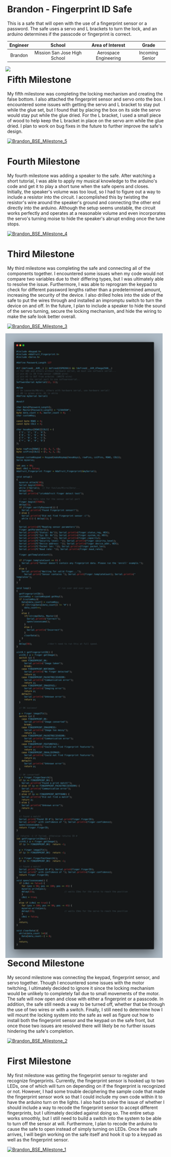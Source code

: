 # Brandon - Fingerprint ID Safe
This is a safe that will open with the use of a fingerprint sensor or a password. The safe uses a servo and L brackets to turn the lock, and an arduino determines if the passcode or fingerprint is correct.

| **Engineer** | **School** | **Area of Interest** | **Grade** |
|:--:|:--:|:--:|:--:|
| Brandon | Mission San Jose High School | Aerospace Engineering | Incoming Senior

<img src="Images/Fingerprint_Safe.png" width=500 align=center style="float:right; padding-right:10px">

# Fifth Milestone
My fifth milestone was completing the locking mechanism and creating the false bottom. I also attached the fingerprint sensor and servo onto the box. I encountered some issues with getting the servo and L bracket to stay put while the glue set, but I found that by placing the box on its side the servo would stay put while the glue dried. For the L bracket, I used a small piece of wood to help keep the L bracket in place on the servo arm while the glue dried. I plan to work on bug fixes in the future to further improve the safe's design.

[![Brandon_BSE_Milestone_5](https://res.cloudinary.com/marcomontalbano/image/upload/v1628540047/video_to_markdown/images/youtube--yJEMV5cOrH0-c05b58ac6eb4c4700831b2b3070cd403.jpg)](https://youtu.be/yJEMV5cOrH0 "Brandon_BSE_Milestone_5")

# Fourth Milestone
My fourth milestone was adding a speaker to the safe. After watching a short tutorial, I was able to apply my musical knowledge to the arduino's code and get it to play a short tune when the safe opens and closes. Initially, the speaker's volume was too loud, so I had to figure out a way to include a resistor into the circuit. I accomplished this by twisting the resistor's wire around the speaker's ground and connecting the other end directly into the arduino. Although the setup seems unstable, the circuit works perfectly and operates at a reasonable volume and even incorporates the servo's turning moise to hide the speaker's abrupt ending once the tune stops.

[![Brandon_BSE_Milestone_4](https://res.cloudinary.com/marcomontalbano/image/upload/v1627680485/video_to_markdown/images/youtube--gThnxzOx3jY-c05b58ac6eb4c4700831b2b3070cd403.jpg)](https://www.youtube.com/watch?v=gThnxzOx3jY "Brandon_BSE_Milestone_4")

# Third Milestone
My third milestone was completing the safe and connecting all of the components together. I encountered some issues when my code would not compare two variables due to their differing types, but I was ultimately able to resolve the issue. Furthermore, I was able to reprogram the keypad to check for different password lengths rather than a predetermined amount, increasing the security of the device. I also drilled holes into the side of the safe to put the wires through and installed an impromptu switch to turn the device on and off. In the future, I plan to include a speaker to hide the sound of the servo turning, secure the locking mechanism, and hide the wiring to make the safe look better overall.

[![Brandon_BSE_Milestone_3](https://res.cloudinary.com/marcomontalbano/image/upload/v1627068457/video_to_markdown/images/youtube--Uc2ganH2Gj8-c05b58ac6eb4c4700831b2b3070cd403.jpg)](https://youtu.be/Uc2ganH2Gj8 "Brandon_BSE_Milestone_3")

<img src="Images/carbon.png" width=500 align=center style="float:right; padding-right:10px">

# Second Milestone
My second milestone was connecting the keypad, fingerprint sensor, and servo together. Though I encountered some issues with the motor twitching, I ultimately decided to ignore it since the locking mechanism would be unlikely to completely fail due to small movements of the motor. The safe will now open and close with either a fingerprint or a passcode. In addition, the safe still needs a way to be turned off, whether that be through the use of two wires or with a switch. Finally, I still need to determine how I will mount the locking system into the safe as well as figure out how to install both the fingerprint sensor and the keypad on the safe front, but once those two issues are resolved there will likely be no further issues hindering the safe's completion. 

[![Brandon_BSE_Milestone_2](https://res.cloudinary.com/marcomontalbano/image/upload/v1626728291/video_to_markdown/images/youtube--I83nSq2WgB8-c05b58ac6eb4c4700831b2b3070cd403.jpg)](https://www.youtube.com/watch?v=I83nSq2WgB8 "Brandon_BSE_Milestone_2")
# First Milestone
  

My first milestone was getting the fingerprint sensor to register and recognize fingerprints. Currently, the fingerprint sensor is hooked up to two LEDs, one of which will turn on depending on if the fingerprint is recognized or not. However, I had some trouble deciphering the sample code that made the fingerprint sensor work so that I could include my own code within it to have the arduino turn on the lights. I also had to solve the issue of whether I should include a way to recode the fingerprint sensor to accept different fingerprints, but I ultimately decided against doing so. The entire setup works smoothly, but I still need to build a switch into the system to be able to turn off the sensor at will. Furthermore, I plan to recode the arduino to cause the safe to open instead of simply turning on LEDs. Once the safe arrives, I will begin working on the safe itself and hook it up to a keypad as well as the fingerprint sensor.

[![Brandon_BSE_Milestone_1](https://res.cloudinary.com/marcomontalbano/image/upload/v1625867477/video_to_markdown/images/youtube--4L7ZH8PyfzY-c05b58ac6eb4c4700831b2b3070cd403.jpg)](https://www.youtube.com/watch?v=4L7ZH8PyfzY "Brandon_BSE_Milestone_1")
